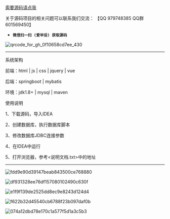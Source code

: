 

[索要源码请点我](http://mp.weixin.qq.com/mp/appmsgalbum?__biz=MzkwMDY3MTY0Nw==&action=getalbum&album_id=3423120253595582465&scene=173&subscene=&sessionid=svr_dbd799d91a1&enterid=1713666527&from_msgid=&from_itemidx=&count=3&nolastread=1#wechat_redirect)

关于源码项目的相关问题可以联系我们交流： 【QQ 979748385 QQ群 601569450】 

- **`微信扫一扫 (爱毕设) 获取源码`**

![qrcode_for_gh_0f10658cd7ee_430](https://github.com/hjsdjko/onlyzaixianshangcheng/assets/120558513/edfc28fc-d9df-4e81-ac62-d02aa360e379)

***************************************************************
系统架构

前端：html | js | css | jquery | vue

后端：springboot | mybatis

环境：jdk1.8+ | mysql | maven

使用说明

1、下载源码，导入IDEA

2、创建数据库，执行数据库脚本

3、修改数据库JDBC连接参数

4、在IDEA中运行

5、打开浏览器，参考<说明文档.txt>中的地址

***************************************************************

![fdd9e90d39147beab843500ce768880](https://github.com/hjsdjko/springboot4691l/assets/120558513/68b35bbc-23d8-4141-b862-3e5e8ed085b4)

![df931328ee76df157080102490c630f](https://github.com/hjsdjko/springboot4691l/assets/120558513/0b836fcd-3328-45ee-9463-d7aa318e9a54)

![e1f9f139de2525dd8ec9e8243d124d4](https://github.com/hjsdjko/springboot4691l/assets/120558513/de04d1b8-b1e2-46eb-950d-9b59c3449cb9)

![f622b32d45540cb6788f23b097daf0b](https://github.com/hjsdjko/springboot4691l/assets/120558513/956ca7c7-be7f-485d-919f-943fc3c3483d)

![074a12dbd78e170c1a577f5d1a3c5b3](https://github.com/hjsdjko/springboot4691l/assets/120558513/deb04459-897e-4178-b586-ce9eb51f9806)
